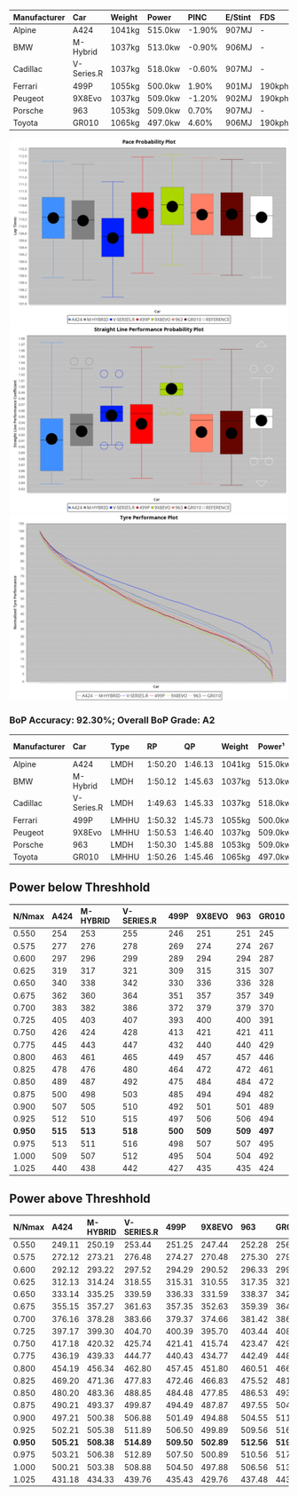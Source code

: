 | Manufacturer | Car        | Weight | Power   | PINC   | E/Stint | FDS     |
|:-|:-|:-|:-|:-|:-|:-|
| Alpine       | A424       | 1041kg | 515.0kw | -1.90% | 907MJ   |    -    |
| BMW          | M-Hybrid   | 1037kg | 513.0kw | -0.90% | 906MJ   |    -    |
| Cadillac     | V-Series.R | 1037kg | 518.0kw | -0.60% | 907MJ   |    -    |
| Ferrari      | 499P       | 1055kg | 500.0kw | 1.90%  | 901MJ   | 190kph  |
| Peugeot      | 9X8Evo     | 1037kg | 509.0kw | -1.20% | 902MJ   | 190kph  |
| Porsche      | 963        | 1053kg | 509.0kw | 0.70%  | 907MJ   |    -    |
| Toyota       | GR010      | 1065kg | 497.0kw | 4.60%  | 906MJ   | 190kph  |

![PACECHART](./IMG/OFFICIAL.png)
![STRAIGHTLINEPERFORMANCECHART](./IMG/OFFICIAL_sp.png)
![TYREPERFORMANCECHART](./IMG/OFFICIAL_tw.png)

### BoP Accuracy: 92.30%; Overall BoP Grade: A2
| Manufacturer | Car        | Type  | RP      | QP      | Weight | Power¹  | Threshhold | PINC   | Power²   | E/Stint | AVG Vmax  | FDS     | RDLC | L/Stint | BOP-Grade | Model Accuracy | Model Points | Match%  | SimDiff |
|:-|:-|:-|:-|:-|:-|:-|:-|:-|:-|:-|:-|:-|:-|:-|:-|:-|:-|:-|:-|
| Alpine       | A424       | LMDH  | 1:50.20 | 1:46.13 | 1041kg | 515.0kw | 250.0kph   | -1.90% | 505.20kw |  907MJ  | 277.90kph |    -    | 1.04 | 33      | +A2       | 99.37%         | 2056         | 93.85%  | -0.16   |
| BMW          | M-Hybrid   | LMDH  | 1:50.12 | 1:45.63 | 1037kg | 513.0kw | 250.0kph   | -0.90% | 508.40kw |  906MJ  | 281.09kph |    -    | 1.04 | 33      | ~A1       | 99.20%         | 3081         | 97.51%  | +0.07   |
| Cadillac     | V-Series.R | LMDH  | 1:49.63 | 1:45.33 | 1037kg | 518.0kw | 250.0kph   | -0.60% | 514.90kw |  907MJ  | 283.84kph |    -    | 1.03 | 33      | -C1       | 99.22%         | 5358         | 75.26%  | +0.41   |
| Ferrari      | 499P       | LMHHU | 1:50.32 | 1:45.73 | 1055kg | 500.0kw | 250.0kph   | 1.90%  | 509.50kw |  901MJ  | 281.19kph | 190kph  | 1.04 | 33      | ~A1       | 99.93%         | 6954         | 100.00% | -0.35   |
| Peugeot      | 9X8Evo     | LMHHU | 1:50.53 | 1:46.40 | 1037kg | 509.0kw | 250.0kph   | -1.20% | 502.90kw |  902MJ  | 291.29kph | 190kph  | 1.02 | 33      | +C1       | 100.00%        | 1458         | 79.46%  | +0.35   |
| Porsche      | 963        | LMDH  | 1:50.30 | 1:45.88 | 1053kg | 509.0kw | 250.0kph   | 0.70%  | 512.60kw |  907MJ  | 279.53kph |    -    | 1.02 | 33      | ~A1       | 99.87%         | 14199        | 100.00% | +0.03   |
| Toyota       | GR010      | LMHHU | 1:50.26 | 1:45.46 | 1065kg | 497.0kw | 250.0kph   | 4.60%  | 519.90kw |  906MJ  | 278.93kph | 190kph  | 1.04 | 33      | ~A1       | 99.92%         | 5012         | 100.00% | -0.36   |

## Power below Threshhold
| N/Nmax    | A424    | M-HYBRID | V-SERIES.R | 499P    | 9X8EVO  | 963     | GR010   |
|:-|:-|:-|:-|:-|:-|:-|:-|
|  0.550    |  254    |  253     |  255       |  246    |  251    |  251    |  245    |
|  0.575    |  277    |  276     |  278       |  269    |  274    |  274    |  267    |
|  0.600    |  297    |  296     |  299       |  289    |  294    |  294    |  287    |
|  0.625    |  319    |  317     |  321       |  309    |  315    |  315    |  307    |
|  0.650    |  340    |  338     |  342       |  330    |  336    |  336    |  328    |
|  0.675    |  362    |  360     |  364       |  351    |  357    |  357    |  349    |
|  0.700    |  383    |  382     |  386       |  372    |  379    |  379    |  370    |
|  0.725    |  405    |  403     |  407       |  393    |  400    |  400    |  391    |
|  0.750    |  426    |  424     |  428       |  413    |  421    |  421    |  411    |
|  0.775    |  445    |  443     |  447       |  432    |  440    |  440    |  429    |
|  0.800    |  463    |  461     |  465       |  449    |  457    |  457    |  446    |
|  0.825    |  478    |  476     |  480       |  464    |  472    |  472    |  461    |
|  0.850    |  489    |  487     |  492       |  475    |  484    |  484    |  472    |
|  0.875    |  500    |  498     |  503       |  485    |  494    |  494    |  482    |
|  0.900    |  507    |  505     |  510       |  492    |  501    |  501    |  489    |
|  0.925    |  512    |  510     |  515       |  497    |  506    |  506    |  494    |
| **0.950** | **515** | **513**  | **518**    | **500** | **509** | **509** | **497** |
|  0.975    |  513    |  511     |  516       |  498    |  507    |  507    |  495    |
|  1.000    |  509    |  507     |  512       |  495    |  504    |  504    |  492    |
|  1.025    |  440    |  438     |  442       |  427    |  435    |  435    |  424    |

## Power above Threshhold
| N/Nmax    | A424       | M-HYBRID   | V-SERIES.R | 499P       | 9X8EVO     | 963        | GR010      |
|:-|:-|:-|:-|:-|:-|:-|:-|
|  0.550    |  249.11    |  250.19    |  253.44    |  251.25    |  247.44    |  252.28    |  256.43    |
|  0.575    |  272.12    |  273.21    |  276.48    |  274.27    |  270.48    |  275.30    |  279.46    |
|  0.600    |  292.12    |  293.22    |  297.52    |  294.29    |  290.52    |  296.33    |  299.50    |
|  0.625    |  312.13    |  314.24    |  318.55    |  315.31    |  310.55    |  317.35    |  321.53    |
|  0.650    |  333.14    |  335.25    |  339.59    |  336.33    |  331.59    |  338.37    |  342.57    |
|  0.675    |  355.15    |  357.27    |  361.63    |  357.35    |  352.63    |  359.39    |  364.60    |
|  0.700    |  376.16    |  378.28    |  383.66    |  379.37    |  374.66    |  381.42    |  386.64    |
|  0.725    |  397.17    |  399.30    |  404.70    |  400.39    |  395.70    |  403.44    |  408.68    |
|  0.750    |  417.18    |  420.32    |  425.74    |  421.41    |  415.74    |  423.47    |  429.71    |
|  0.775    |  436.19    |  439.33    |  444.77    |  440.43    |  434.77    |  442.49    |  448.74    |
|  0.800    |  454.19    |  456.34    |  462.80    |  457.45    |  451.80    |  460.51    |  466.77    |
|  0.825    |  469.20    |  471.36    |  477.83    |  472.46    |  466.83    |  475.52    |  481.80    |
|  0.850    |  480.20    |  483.36    |  488.85    |  484.48    |  477.85    |  486.53    |  493.82    |
|  0.875    |  490.21    |  493.37    |  499.87    |  494.49    |  487.87    |  497.55    |  504.84    |
|  0.900    |  497.21    |  500.38    |  506.88    |  501.49    |  494.88    |  504.55    |  511.85    |
|  0.925    |  502.21    |  505.38    |  511.89    |  506.50    |  499.89    |  509.56    |  516.86    |
| **0.950** | **505.21** | **508.38** | **514.89** | **509.50** | **502.89** | **512.56** | **519.86** |
|  0.975    |  503.21    |  506.38    |  512.89    |  507.50    |  500.89    |  510.56    |  517.86    |
|  1.000    |  500.21    |  503.38    |  508.88    |  504.50    |  497.88    |  506.56    |  513.85    |
|  1.025    |  431.18    |  434.33    |  439.76    |  435.43    |  429.76    |  437.48    |  443.74    |

